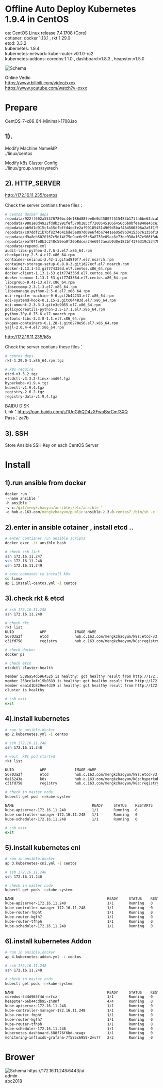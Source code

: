 # Offline Auto Deploy Kubernetes 1.9.4 in CentOS

os: CentOS Linux release 7.4.1708 (Core)<br>
cotianer: docker 1.13.1 , rkt 1.29.0<br>
etcd: 3.3.2<br>
kubernetes: 1.9.4<br>
kubernetes-network: kube-router:v0.1.0-rc2<br>
kubernetes-addons: coredns:1.1.0 , dashboard:v1.8.3 , heapster:v1.5.0

<img alt="Schema" src="imgs/centos-schema.png">

Online Vedio<br>
https://www.bilibili.com/video/xxxx<br>
https://www.youtube.com/watch?v=xxxx


# Prepare

CentOS-7-x86_64-Minimal-1708.iso

## 1). 

Modify Machine Name&IP<br>
./linux/centos

Modify k8s Cluster Config<br>
./linux/group_vars/systech

## 2). HTTP_SERVER

http://172.16.11.235/centos<br>

Check the server contians these files：

```bash
# centos docker deps
repodata/922ff602a55376780bc44e186d88fee0e0d45007f515483b171fa6be63dca872-filelists.sqlite.bz2
repodata/9881e0d4922fd8b3991fef570b185cf72006451666456c6b0bfea840e46ce114-other.sqlite.bz2
repodata/ab9d1d915cfa35cfbffd4cdfe2af991854514969d5baf484566396a2a5f1f52e-primary.sqlite.bz2
repodata/c07ddf21b7bf8274641bde5e897d09e6f4ba7441e605d9b341536761356f1094-filelists.xml.gz
repodata/d9a8eb6020167c5df4f75e9ae6c95c5a8738e89ac8e73de938a167e966f3d4af-other.xml.gz
repodata/eaf07fe0b3c248c50ea0f20b8dcea24e60f2aeab0d0e182bf4176319c5347866-primary.xml.gz
repodata/repomd.xml
audit-libs-python-2.7.6-3.el7.x86_64.rpm
checkpolicy-2.5-4.el7.x86_64.rpm
container-selinux-2.42-1.gitad8f0f7.el7.noarch.rpm
container-storage-setup-0.8.0-3.git1d27ecf.el7.noarch.rpm
docker-1.13.1-53.git774336d.el7.centos.x86_64.rpm
docker-client-1.13.1-53.git774336d.el7.centos.x86_64.rpm
docker-common-1.13.1-53.git774336d.el7.centos.x86_64.rpm
libcgroup-0.41-13.el7.x86_64.rpm
libseccomp-2.3.1-3.el7.x86_64.rpm
libsemanage-python-2.5-8.el7.x86_64.rpm
oci-register-machine-0-6.git2b44233.el7.x86_64.rpm
oci-systemd-hook-0.1.15-2.gitc04483d.el7.x86_64.rpm
oci-umount-2.3.3-3.gite3c9055.el7.x86_64.rpm
policycoreutils-python-2.5-17.1.el7.x86_64.rpm
python-IPy-0.75-6.el7.noarch.rpm
setools-libs-3.3.8-1.1.el7.x86_64.rpm
skopeo-containers-0.1.28-1.git0270e56.el7.x86_64.rpm
yajl-2.0.4-4.el7.x86_64.rpm
```


http://172.16.11.235/k8s<br>

Check the server contians these files：

```bash
# centos deps
rkt-1.29.0-1.x86_64.rpm.tgz

# k8s require
etcd-v3.3.2.tgz
etcdctl-v3.3.2-linux-amd64.tgz
hyperkube-v1.9.4.tgz
kubectl-v1.9.4.tgz
registry-2.6.2.tgz
registry-data-v1.9.4.tgz
```

BAIDU DISK<br>
Link：https://pan.baidu.com/s/1UqGj5QD4zXFwoBsrCmf3XQ <br>
Pass：za7b

## 3). SSH
Store Ansible SSH Key on each CentOS Server

# Install

## 1).run ansible from docker
```cmd
docker run `
--name ansible `
-h ansible `
-v c:/git/mengkzhaoyun/ansible:/etc/ansible `
-d hub.c.163.com/mengkzhaoyun/public:ansible-2.3.0-centos7 /bin/sh -c "while true; do echo hello world; sleep 1; done"
```

## 2).enter in ansible cotainer , install etcd ..
```bash
# enter contianer run ansible scripts
docker exec -it ansible bash

# check ssh link
ssh 172.16.11.247
ssh 172.16.11.248
ssh 172.16.11.249

# exec commands to install k8s 
cd linux
ap 1.install-centos.yml -i centos
```

## 3).check rkt & etcd
```bash
# ssh 172.16.11.248
ssh 172.16.11.248

# check rkt
rkt list
UUID            APP             IMAGE NAME                                              STATE   CREATED         STARTED         NETWORKS
56703a2f        etcd            hub.c.163.com/mengkzhaoyun/k8s:etcd-v3.3.2              running 2 minutes ago   2 minutes ago
c31fd758        registry        hub.c.163.com/mengkzhaoyun/k8s:registry-2.6.2           running 5 seconds ago   5 seconds ago

# check docker
docker ps

# check etcd
etcdctl cluster-health

member 5386a54d596452b is healthy: got healthy result from http://172.16.11.248:2379
member 258ce1afc19b0389 is healthy: got healthy result from http://172.16.11.247:2379
member eaa1d1b829ee4d39 is healthy: got healthy result from http://172.16.11.249:2379
cluster is healthy

# ssh exit
exit
```

## 4).install kubernetes
```bash
# run in ansible.docker
ap 2.kubernetes.yml -i centos

# ssh 172.16.11.248
ssh 172.16.11.248

# wait  k8s pod started
rkt list

UUID            APP             IMAGE NAME                                              STATE   CREATED         STARTED         NETWORKS
56703a2f        etcd            hub.c.163.com/mengkzhaoyun/k8s:etcd-v3.3.2              running 8 minutes ago   8 minutes ago
6e15243e        k8s             hub.c.163.com/mengkzhaoyun/k8s:hyperkube-v1.9.4         running 21 seconds ago  21 seconds ago
c31fd758        registry        hub.c.163.com/mengkzhaoyun/k8s:registry-2.6.2           running 6 minutes ago   6 minutes ago

# check in master node
kubectl get pod -n=kube-system

NAME                                    READY     STATUS    RESTARTS   AGE
kube-apiserver-172.16.11.248            1/1       Running   0          6m
kube-controller-manager-172.16.11.248   1/1       Running   0          6m
kube-scheduler-172.16.11.248            1/1       Running   0          6m

# ssh exit
exit
```

## 5).install kubernetes cni
```bash
# run in ansible.docker
ap 3.kubernetes-cni.yml -i centos

# ssh 172.16.11.248
ssh 172.16.11.248

# check in master node
kubectl get pods -n=kube-system

NAME                                           READY     STATUS    RESTARTS   AGE
kube-apiserver-172.16.11.248                   1/1       Running   0          2m
kube-controller-manager-172.16.11.248          1/1       Running   0          2m
kube-router-fmpht                              1/1       Running   0          2m
kube-router-kgfh7                              1/1       Running   0          2m
kube-router-tfhph                              1/1       Running   0          2m
kube-scheduler-172.16.11.248                   1/1       Running   0          2m
```

## 6).install kubernetes Addon
```bash
# run in ansible.docker
ap 4.kubernetes-addon.yml -i centos

# ssh 172.16.11.248
ssh 172.16.11.248

# check in master node
kubectl get pods -n=kube-system

NAME                                           READY     STATUS    RESTARTS   AGE
coredns-544d965f4d-nrfcz                       1/1       Running   0          1m
heapster-66b44cdb95-zh8nf                      4/4       Running   0          56s
kube-apiserver-172.16.11.248                   1/1       Running   0          2m
kube-controller-manager-172.16.11.248          1/1       Running   0          2m
kube-router-fmpht                              1/1       Running   0          2m
kube-router-kgfh7                              1/1       Running   0          2m
kube-router-tfhph                              1/1       Running   0          2m
kube-scheduler-172.16.11.248                   1/1       Running   0          2m
kubernetes-dashboard-688f76f6bd-ncwgx          1/1       Running   0          59s
monitoring-influxdb-grafana-7f585c6959-2vv77   2/2       Running   0          53s
```

# Brower
<img alt="Schema" src="./imgs/dashboard.png">
https://172.16.11.248:6443/ui<br>
admin <br>
abc2018
